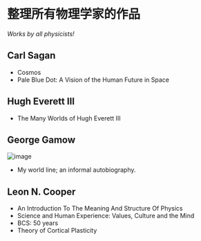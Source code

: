 # 整理所有物理学家的作品

_Works by all physicists!_

## Carl Sagan

- Cosmos
- Pale Blue Dot: A Vision of the Human Future in Space

## Hugh Everett III

- The Many Worlds of Hugh Everett III


## George Gamow

![image](https://user-images.githubusercontent.com/6512579/183575045-1cff5f78-2325-4507-b875-1bc6a7d11185.png)

- My world line; an informal autobiography.

## Leon N. Cooper

- An Introduction To The Meaning And Structure Of Physics
- Science and Human Experience: Values, Culture and the Mind
- BCS: 50 years
- Theory of Cortical Plasticity
